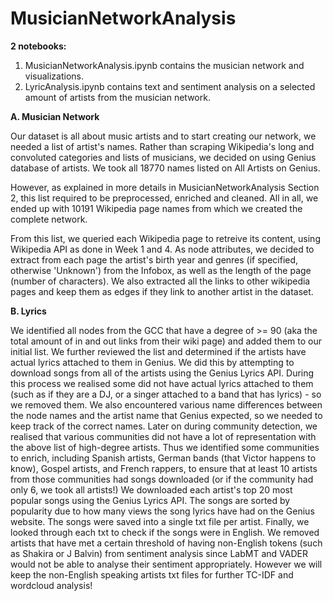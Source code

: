 # MusicianNetworkAnalysis

**2 notebooks:**
1. MusicianNetworkAnalysis.ipynb contains the musician network and visualizations.
2. LyricAnalysis.ipynb contains text and sentiment analysis on a selected amount of artists from the musician network.

**A. Musician Network**

Our dataset is all about music artists and to start creating our network, we needed a list of artist's names. Rather than scraping Wikipedia's long and convoluted categories and lists of musicians, we decided on using Genius database of artists. We took all 18770 names listed on All Artists on Genius.

However, as explained in more details in MusicianNetworkAnalysis Section 2, this list required to be preprocessed, enriched and cleaned. All in all, we ended up with 10191 Wikipedia page names from which we created the complete network.

From this list, we queried each Wikipedia page to retreive its content, using Wikipedia API as done in Week 1 and 4. As node attributes, we decided to extract from each page the artist's birth year and genres (if specified, otherwise 'Unknown') from the Infobox, as well as the length of the page (number of characters). We also extracted all the links to other wikipedia pages and keep them as edges if they link to another artist in the dataset.

**B. Lyrics**

We identified all nodes from the GCC that have a degree of >= 90 (aka the total amount of in and out links from their wiki page) and added them to our initial list. We further reviewed the list and determined if the artists have actual lyrics attached to them in Genius. We did this by attempting to download songs from all of the artists using the Genius Lyrics API. During this process we realised some did not have actual lyrics attached to them (such as if they are a DJ, or a singer attached to a band that has lyrics) - so we removed them. We also encountered various name differences between the node names and the artist name that Genius expected, so we needed to keep track of the correct names.
Later on during community detection, we realised that various communities did not have a lot of representation with the above list of high-degree artists. Thus we identified some communities to enrich, including Spanish artists, German bands (that Victor happens to know), Gospel artists, and French rappers, to ensure that at least 10 artists from those communities had songs downloaded (or if the community had only 6, we took all artists!)
We downloaded each artist's top 20 most popular songs using the Genius Lyrics API. The songs are sorted by popularity due to how many views the song lyrics have had on the Genius website. The songs were saved into a single txt file per artist. Finally, we looked through each txt to check if the songs were in English. We removed artists that have met a certain threshold of having non-English tokens (such as Shakira or J Balvin) from sentiment analysis since LabMT and VADER would not be able to analyse their sentiment appropriately. However we will keep the non-English speaking artists txt files for further TC-IDF and wordcloud analysis!
